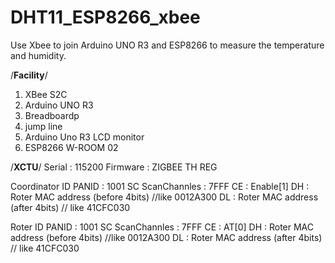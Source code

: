 # DHT11_ESP8266_xbee
Use Xbee to join Arduino UNO R3 and ESP8266 to measure the temperature and humidity.

/****Facility****/
1. XBee S2C 
2. Arduino UNO R3
3. Breadboardp
4. jump line
5. Arduino Uno R3 LCD monitor
6. ESP8266 W-ROOM 02

/****XCTU****/
Serial : 115200
Firmware : ZIGBEE TH REG

Coordinator
ID PANID : 1001
SC ScanChannles : 7FFF
CE : Enable[1]
DH : Roter MAC address (before 4bits) //like 0012A300
DL : Roter MAC address (after 4bits) // like 41CFC030

Roter
ID PANID : 1001
SC ScanChannles : 7FFF
CE : AT[0]
DH : Roter MAC address (before 4bits) //like 0012A300
DL : Roter MAC address (after 4bits) // like 41CFC030
